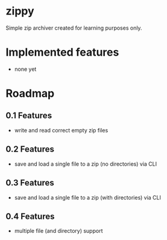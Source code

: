 # zippy
Simple zip archiver created for learning purposes only.

# Implemented features
* none yet

# Roadmap

## 0.1 Features
* write and read correct empty zip files
## 0.2 Features
* save and load a single file to a zip (no directories) via CLI
## 0.3 Features
* save and load a single file to a zip (with directories) via CLI
## 0.4 Features
* multiple file (and directory) support

